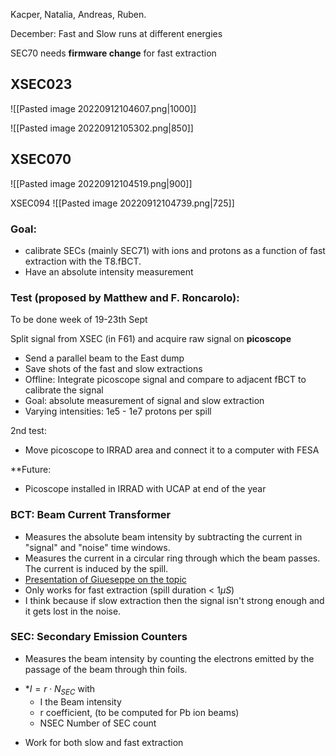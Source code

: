 
Kacper, Natalia, Andreas, Ruben.

December: Fast and Slow runs at different energies

SEC70 needs **firmware change** for fast extraction

## XSEC023
![[Pasted image 20220912104607.png|1000]]

![[Pasted image 20220912105302.png|850]]

## XSEC070
![[Pasted image 20220912104519.png|900]]

XSEC094
![[Pasted image 20220912104739.png|725]]

### Goal:
* calibrate SECs (mainly SEC71) with ions and protons as a function of fast extraction with the T8.fBCT.
* Have an absolute intensity measurement

### Test (proposed by Matthew and F. Roncarolo):

To be done week of 19-23th Sept

Split signal from XSEC (in F61) and acquire raw signal on **picoscope**
* Send a parallel beam to the East dump
* Save shots of the fast and slow extractions
* Offline: Integrate picoscope signal and compare to adjacent fBCT to calibrate the signal
* Goal: absolute measurement of signal and slow extraction
* Varying intensities: 1e5 - 1e7 protons per spill

2nd test:
* Move picoscope to IRRAD area and connect it to a computer with FESA

**Future:
* Picoscope installed in IRRAD with UCAP at end of the year


### BCT: Beam Current Transformer

-   Measures the absolute beam intensity by subtracting the current in "signal" and "noise" time windows.
-   Measures the current in a circular ring through which the beam passes. The current is induced by the spill.
-   [Presentation of Giueseppe on the topic](https://indico.cern.ch/event/971222/contributions/4091313/attachments/2182897/3687832/CHARM_ion_beam_calibration_full.pdf)
-   Only works for fast extraction (spill duration < 1$\mu S$)
-   I think because if slow extraction then the signal isn't strong enough and it gets lost in the noise.

### SEC: Secondary Emission Counters

- Measures the beam intensity by counting the electrons emitted by the passage of the beam through thin foils.
 * *$I = r\cdot N_{SEC}$ with
	-   I the Beam intensity
	-   r coefficient, (to be computed for Pb ion beams)
	-   NSEC Number of SEC count
-   Work for both slow and fast extraction